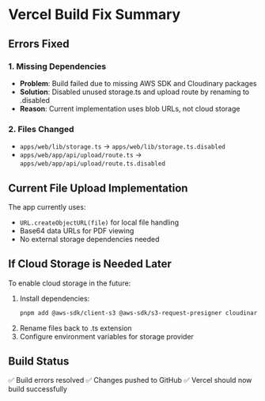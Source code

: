 # Vercel Build Fix Summary

## Errors Fixed

### 1. Missing Dependencies
- **Problem**: Build failed due to missing AWS SDK and Cloudinary packages
- **Solution**: Disabled unused storage.ts and upload route by renaming to .disabled
- **Reason**: Current implementation uses blob URLs, not cloud storage

### 2. Files Changed
- `apps/web/lib/storage.ts` → `apps/web/lib/storage.ts.disabled`
- `apps/web/app/api/upload/route.ts` → `apps/web/app/api/upload/route.ts.disabled`

## Current File Upload Implementation
The app currently uses:
- `URL.createObjectURL(file)` for local file handling
- Base64 data URLs for PDF viewing
- No external storage dependencies needed

## If Cloud Storage is Needed Later
To enable cloud storage in the future:
1. Install dependencies:
   ```bash
   pnpm add @aws-sdk/client-s3 @aws-sdk/s3-request-presigner cloudinary
   ```
2. Rename files back to .ts extension
3. Configure environment variables for storage provider

## Build Status
✅ Build errors resolved
✅ Changes pushed to GitHub
✅ Vercel should now build successfully
